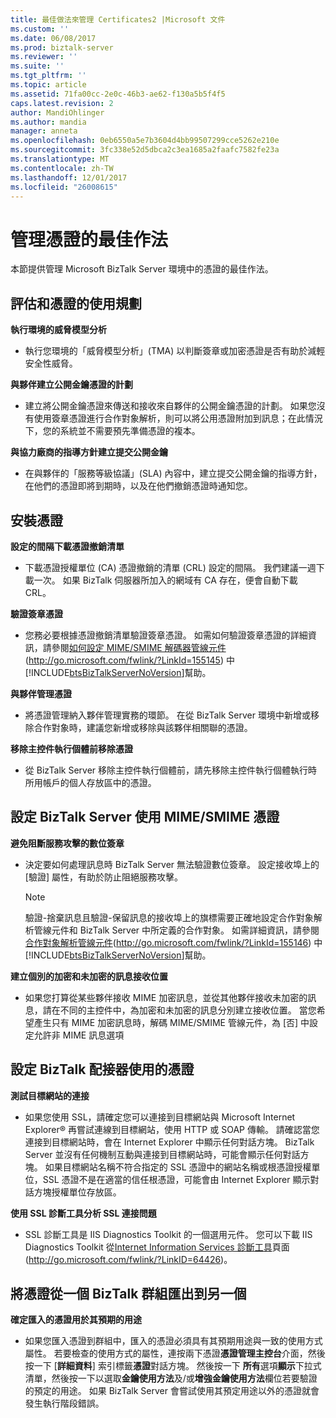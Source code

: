 ```yaml
---
title: 最佳做法來管理 Certificates2 |Microsoft 文件
ms.custom: ''
ms.date: 06/08/2017
ms.prod: biztalk-server
ms.reviewer: ''
ms.suite: ''
ms.tgt_pltfrm: ''
ms.topic: article
ms.assetid: 71fa00cc-2e0c-46b3-ae62-f130a5b5f4f5
caps.latest.revision: 2
author: MandiOhlinger
ms.author: mandia
manager: anneta
ms.openlocfilehash: 0eb6550a5e7b3604d4bb99507299cce5262e210e
ms.sourcegitcommit: 3fc338e52d5dbca2c3ea1685a2faafc7582fe23a
ms.translationtype: MT
ms.contentlocale: zh-TW
ms.lasthandoff: 12/01/2017
ms.locfileid: "26008615"
---
```

# <a name="best-practices-for-managing-certificates"></a>管理憑證的最佳作法
本節提供管理 Microsoft BizTalk Server 環境中的憑證的最佳作法。  
  
## <a name="assess-and-plan-your-use-of-certificates"></a>評估和憑證的使用規劃  
 **執行環境的威脅模型分析**  
  
-   執行您環境的「威脅模型分析」(TMA) 以判斷簽章或加密憑證是否有助於減輕安全性威脅。  
  
 **與夥伴建立公開金鑰憑證的計劃**  
  
-   建立將公開金鑰憑證來傳送和接收來自夥伴的公開金鑰憑證的計劃。 如果您沒有使用簽章憑證進行合作對象解析，則可以將公用憑證附加到訊息；在此情況下，您的系統並不需要預先準備憑證的複本。  
  
 **與協力廠商的指導方針建立提交公開金鑰**  
  
-   在與夥伴的「服務等級協議」(SLA) 內容中，建立提交公開金鑰的指導方針，在他們的憑證即將到期時，以及在他們撤銷憑證時通知您。  
  
## <a name="install-certificates"></a>安裝憑證  
 **設定的間隔下載憑證撤銷清單**  
  
-   下載憑證授權單位 (CA) 憑證撤銷的清單 (CRL) 設定的間隔。 我們建議一週下載一次。 如果 BizTalk 伺服器所加入的網域有 CA 存在，便會自動下載 CRL。  
  
 **驗證簽章憑證**  
  
-   您務必要根據憑證撤銷清單驗證簽章憑證。 如需如何驗證簽章憑證的詳細資訊，請參閱[如何設定 MIME/SMIME 解碼器管線元件](http://go.microsoft.com/fwlink/?LinkId=155145)(http://go.microsoft.com/fwlink/?LinkId=155145) 中[!INCLUDE[btsBizTalkServerNoVersion](../includes/btsbiztalkservernoversion-md.md)]幫助。  
  
 **與夥伴管理憑證**  
  
-   將憑證管理納入夥伴管理實務的環節。 在從 BizTalk Server 環境中新增或移除合作對象時，建議您新增或移除與該夥伴相關聯的憑證。  
  
 **移除主控件執行個體前移除憑證**  
  
-   從 BizTalk Server 移除主控件執行個體前，請先移除主控件執行個體執行時所用帳戶的個人存放區中的憑證。  
  
## <a name="configure-biztalk-server-to-use-certificates-for-mimesmime"></a>設定 BizTalk Server 使用 MIME/SMIME 憑證  
 **避免阻斷服務攻擊的數位簽章**  
  
-   決定要如何處理訊息時 BizTalk Server 無法驗證數位簽章。 設定接收埠上的 [驗證] 屬性，有助於防止阻絕服務攻擊。  
  
    > [!NOTE]  
    >  驗證-捨棄訊息且驗證-保留訊息的接收埠上的旗標需要正確地設定合作對象解析管線元件和 BizTalk Server 中所定義的合作對象。 如需詳細資訊，請參閱[合作對象解析管線元件](http://go.microsoft.com/fwlink/?LinkId=155146)(http://go.microsoft.com/fwlink/?LinkId=155146) 中[!INCLUDE[btsBizTalkServerNoVersion](../includes/btsbiztalkservernoversion-md.md)]幫助。  
  
 **建立個別的加密和未加密的訊息接收位置**  
  
-   如果您打算從某些夥伴接收 MIME 加密訊息，並從其他夥伴接收未加密的訊息，請在不同的主控件中，為加密和未加密的訊息分別建立接收位置。 當您希望產生只有 MIME 加密訊息時，解碼 MIME/SMIME 管線元件，為 [否] 中設定允許非 MIME 訊息選項  
  
## <a name="configure-a-biztalk-adapter-to-use-certificates"></a>設定 BizTalk 配接器使用的憑證  
 **測試目標網站的連接**  
  
-   如果您使用 SSL，請確定您可以連接到目標網站與 Microsoft Internet Explorer® 再嘗試連線到目標網站，使用 HTTP 或 SOAP 傳輸。 請確認當您連接到目標網站時，會在 Internet Explorer 中顯示任何對話方塊。 BizTalk Server 並沒有任何機制互動與連接到目標網站時，可能會顯示任何對話方塊。 如果目標網站名稱不符合指定的 SSL 憑證中的網站名稱或根憑證授權單位，SSL 憑證不是在適當的信任根憑證，可能會由 Internet Explorer 顯示對話方塊授權單位存放區。  
  
 **使用 SSL 診斷工具分析 SSL 連接問題**  
  
-   SSL 診斷工具是 IIS Diagnostics Toolkit 的一個選用元件。 您可以下載 IIS Diagnostics Toolkit 從[Internet Information Services 診斷工具](http://go.microsoft.com/fwlink/?LinkID=64426)頁面 (http://go.microsoft.com/fwlink/?LinkID=64426)。  
  
## <a name="exporting-a-certificate-from-one-biztalk-group-to-another"></a>將憑證從一個 BizTalk 群組匯出到另一個  
 **確定匯入的憑證用於其預期的用途**  
  
-   如果您匯入憑證到群組中，匯入的憑證必須具有其預期用途與一致的使用方式屬性。 若要檢查的使用方式的屬性，連按兩下憑證**憑證管理主控台**介面，然後按一下 [**詳細資料**] 索引標籤**憑證**對話方塊。 然後按一下 **所有**選項**顯示**下拉式清單，然後按一下以選取**金鑰使用方法**及/或**增強金鑰使用方法**欄位若要驗證的預定的用途。 如果 BizTalk Server 會嘗試使用其預定用途以外的憑證就會發生執行階段錯誤。